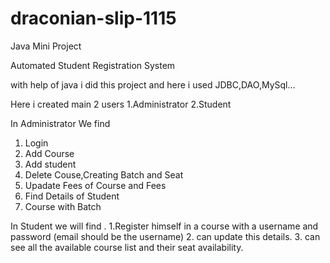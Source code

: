 # draconian-slip-1115
Java Mini Project

Automated Student Registration System

with help of java i did this project and here i used JDBC,DAO,MySql...

Here i created main 2 users 
1.Administrator
2.Student

In Administrator We find 
1. Login
2. Add Course
3. Add student
4. Delete Couse,Creating Batch and Seat
5. Upadate Fees of Course and Fees
6. Find Details of Student
7. Course with Batch

In Student we will find . 
1.Register himself in a course with a username and password (email should be the username)
2. can update this details.
3. can see all the available course list and their seat availability.
